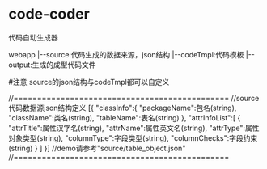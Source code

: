 # code-coder
代码自动生成器

webapp
	|--source:代码生成的数据来源，json结构
	|--codeTmpl:代码模板
	|--output:生成的成型代码文件
	
#注意
source的json结构与codeTmpl都可以自定义
	
//==============================================
//source代码数据源json结构定义
[{
	"classInfo":{
		"packageName":包名(string),
		"className":类名(string),
		"tableName":表名(string)
	},
	"attrInfoList":[
		{
			"attrTitle":属性汉字名(string),
			"attrName":属性英文名(string),
			"attrType":属性对象类型(string),
			"columnType":字段类型(string),
			"columnChecks":字段约束(string)
		}
	]
}]
//demo请参考"source/table_object.json"
//==============================================
